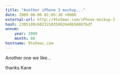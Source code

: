 ```yaml
---
title: "Another iPhone 3 mockup..."
date: 2009-06-06 01:05:38 +0000
external-url: http://9to5mac.com/iPhone-mockup-3
hash: 2305180c602221035082640b5688fbdf
annum:
    year: 2009
    month: 06
hostname: 9to5mac.com
---
```


Another one we like...



thanks Kane


          

